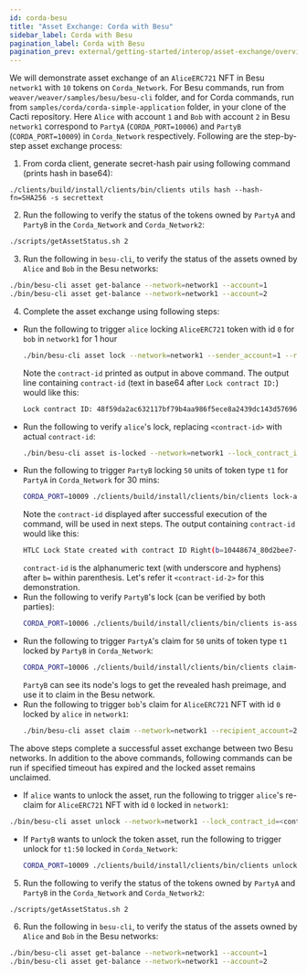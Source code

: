 ```yaml
---
id: corda-besu
title: "Asset Exchange: Corda with Besu"
sidebar_label: Corda with Besu
pagination_label: Corda with Besu
pagination_prev: external/getting-started/interop/asset-exchange/overview
---
```


We will demonstrate asset exchange of an `AliceERC721` NFT in Besu `network1` with `10` tokens on `Corda_Network`.
For Besu commands, run from `weaver/weaver/samples/besu/besu-cli` folder, and for Corda commands, run from `samples/corda/corda-simple-application` folder, in your clone of the Cacti repository. Here `Alice` with account `1` and `Bob` with account `2` in Besu `network1` correspond to `PartyA` (`CORDA_PORT=10006`) and `PartyB` (`CORDA_PORT=10009`) in `Corda_Network` respectively. Following are the step-by-step asset exchange process:

1. From corda client, generate secret-hash pair using following command (prints hash in base64):
  ```
  ./clients/build/install/clients/bin/clients utils hash --hash-fn=SHA256 -s secrettext
  ```
2. Run the following to verify the status of the tokens owned by `PartyA` and `PartyB` in the `Corda_Network` and `Corda_Network2`:
  ```bash
  ./scripts/getAssetStatus.sh 2
  ```
3. Run the following in `besu-cli`, to verify the status of the assets owned by `Alice` and `Bob` in the Besu networks:
  ```bash
  ./bin/besu-cli asset get-balance --network=network1 --account=1
  ./bin/besu-cli asset get-balance --network=network1 --account=2
  ```
4. Complete the asset exchange using following steps:
  - Run the following to trigger `alice` locking `AliceERC721` token with id `0` for `bob` in `network1` for 1 hour
    ```bash
    ./bin/besu-cli asset lock --network=network1 --sender_account=1 --recipient_account=2 --token_id=0 --asset_type=ERC721 --timeout=3600 --hash_base64=ivHErp1x4bJDKuRo6L5bApO/DdoyD/dG0mAZrzLZEIs=
    ```
    Note the `contract-id` printed as output in above command. The output line containing `contract-id` (text in base64 after `Lock contract ID:`) would like this:
    ```bash
    Lock contract ID: 48f59da2ac632117bf79b4aa986f5ece8a2439dc143d576965c17bc8275b0925
    ```
  - Run the following to verify `alice`'s lock, replacing `<contract-id>` with actual `contract-id`:
    ```bash
    ./bin/besu-cli asset is-locked --network=network1 --lock_contract_id=<contract-id>
    ```
  - Run the following to trigger `PartyB` locking `50` units of token type `t1` for `PartyA` in `Corda_Network` for 30 mins:
    ```bash
    CORDA_PORT=10009 ./clients/build/install/clients/bin/clients lock-asset --fungible --hashBase64=ivHErp1x4bJDKuRo6L5bApO/DdoyD/dG0mAZrzLZEIs= --timeout=1800 --recipient="O=PartyA,L=London,C=GB" --param=t1:50
    ```
    Note the `contract-id` displayed after successful execution of the command, will be used in next steps. The output containing `contract-id` would like this:
    ```bash
    HTLC Lock State created with contract ID Right(b=10448674_80d2bee7-5a5d-45df-b14e-60bac4ba1bf3).
    ```
    `contract-id` is the alphanumeric text (with underscore and hyphens) after `b=` within parenthesis. Let's refer it `<contract-id-2>` for this demonstration.
  - Run the following to verify `PartyB`'s lock (can be verified by both parties):
    ```bash
    CORDA_PORT=10006 ./clients/build/install/clients/bin/clients is-asset-locked --contract-id=<contract-id-2>
    ```
  - Run the following to trigger `PartyA`'s claim for `50` units of token type `t1` locked by `PartyB` in `Corda_Network`:
    ```bash
    CORDA_PORT=10006 ./clients/build/install/clients/bin/clients claim-asset --secret=secrettext --contract-id=<contract-id-2>
    ```
    `PartyB` can see its node's logs to get the revealed hash preimage, and use it to claim in the Besu network.
  - Run the following to trigger `bob`'s claim for `AliceERC721` NFT with id `0` locked by `alice` in `network1`:
    ```bash
    ./bin/besu-cli asset claim --network=network1 --recipient_account=2 --preimage=secrettext --token_id=0 --lock_contract_id=<contract-id>
    ```
   
  The above steps complete a successful asset exchange between two Besu networks. 
  In addition to the above commands, following commands can be run if specified timeout has expired and the locked asset remains unclaimed.
  - If `alice` wants to unlock the asset, run the following to trigger `alice`'s re-claim for `AliceERC721` NFT with id `0` locked in `network1`:
   ```bash
   ./bin/besu-cli asset unlock --network=network1 --lock_contract_id=<contract-id> --sender_account=1 --token_id=0
   ```
  - If `PartyB` wants to unlock the token asset, run the following to trigger unlock for `t1:50` locked in `Corda_Network`:
    ```bash
    CORDA_PORT=10009 ./clients/build/install/clients/bin/clients unlock-asset --contract-id=<contract-id>
    ```
5. Run the following to verify the status of the tokens owned by `PartyA` and `PartyB` in the `Corda_Network` and `Corda_Network2`:
  ```bash
  ./scripts/getAssetStatus.sh 2
  ```
6. Run the following in `besu-cli`, to verify the status of the assets owned by `Alice` and `Bob` in the Besu networks:
  ```bash
  ./bin/besu-cli asset get-balance --network=network1 --account=1
  ./bin/besu-cli asset get-balance --network=network1 --account=2
  ```
